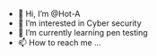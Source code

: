 - 👋 Hi, I’m @Hot-A
- 👀 I’m interested in Cyber security
- 🌱 I’m currently learning pen testing
- 📫 How to reach me ...

<!---
Hot-A/Hot-A is a ✨ special ✨ repository because its `README.md` (this file) appears on your GitHub profile.
You can click the Preview link to take a look at your changes.
--->
